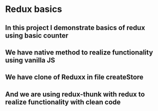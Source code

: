# Redux basics

## In this project I demonstrate basics of redux using basic counter

## We have native method to realize functionality using vanilla JS

## We have clone of Reduxx in file createStore

## And we are using redux-thunk with redux to realize functionality with clean code
